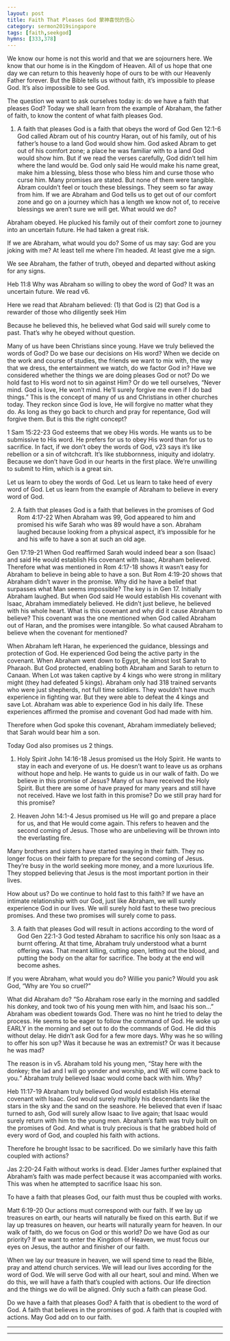 ```yaml
---
layout: post
title: Faith That Pleases God 蒙神喜悦的信心
category: sermon2019singapore
tags: [faith,seekgod]
hymns: [333,378]
---
```


We know our home is not this world and that we are sojourners here. We know that our home is in the Kingdom of Heaven. All of us hope that one day we can return to this heavenly hope of ours to be with our Heavenly Father forever. But the Bible tells us without faith, it’s impossible to please God. It’s also impossible to see God. 

The question we want to ask ourselves today is: do we have a faith that pleases God? Today we shall learn from the example of Abraham, the father of faith, to know the content of what faith pleases God. 

1. A faith that pleases God is a faith that obeys the word of God 
Gen 12:1-6
God called Abram out of his country Haran, out of his family, out of his father’s house to a land God would show him. God asked Abram to get out of his comfort zone; a place he was familiar with to a land God would show him. But if we read the verses carefully, God didn’t tell him where the land would be. God only said He would make his name great, make him a blessing, bless those who bless him and curse those who curse him. Many promises are stated. But none of them were tangible. Abram couldn’t feel or touch these blessings. They seem so far away from him. If we are Abraham and God tells us to get out of our comfort zone and go on a journey which has a length we know not of, to receive blessings we aren’t sure we will get. What would we do?

Abraham obeyed. He plucked his family out of their comfort zone to journey into an uncertain future. He had taken a great risk. 

If we are Abraham, what would you do? Some of us may say: God are you joking with me? At least tell me where I’m headed. At least give me a sign. 

We see Abraham, the father of truth, obeyed and departed without asking for any signs. 

Heb 11:8
Why was Abraham so willing to obey the word of God? It was an uncertain future. We read v6. 

Here we read that Abraham believed:
(1) that God is 
(2) that God is a rewarder of those who diligently seek Him

Because he believed this, he believed what God said will surely come to past. That’s why he obeyed without question. 

Many of us have been Christians since young. Have we truly believed the words of God? Do we base our decisions on His word? When we decide on the work and course of studies, the friends we want to mix with, the way that we dress, the entertainment we watch, do we factor God in? Have we considered whether the things we are doing pleases God or not? Do we hold fast to His word not to sin against Him? Or do we tell ourselves, “Never mind. God is love, He won’t mind. He’ll surely forgive me even if I do bad things.” This is the concept of many of us and Christians in other churches today. They reckon since God is love, He will forgive no matter what they do. As long as they go back to church and pray for repentance, God will forgive them. But is this the right concept?

1 Sam 15:22-23
God esteems that we obey His words. He wants us to be submissive to His word. He prefers for us to obey His word than for us to sacrifice. In fact, if we don’t obey the words of God, v23 says it’s like rebellion or a sin of witchcraft. It’s like stubbornness, iniquity and idolatry. Because we don’t have God in our hearts in the first place. We’re unwilling to submit to Him, which is a great sin. 

Let us learn to obey the words of God. Let us learn to take heed of every word of God. Let us learn from the example of Abraham to believe in every word of God. 

2. A faith that pleases God is a faith that believes in the promises of God
Rom 4:17-22
When Abraham was 99, God appeared to him and promised his wife Sarah who was 89 would have a son. Abraham laughed because looking from a physical aspect, it’s impossible for he and his wife to have a son at such an old age. 

Gen 17:19-21
When God reaffirmed Sarah would indeed bear a son (Isaac) and said He would establish His covenant with Isaac, Abraham believed. Therefore what was mentioned in Rom 4:17-18 shows it wasn’t easy for Abraham to believe in being able to have a son. But Rom 4:19-20 shows that Abraham didn’t waver in the promise. Why did he have a belief that surpasses what Man seems impossible? The key is in Gen 17. Initially Abraham laughed. But when God said He would establish His covenant with Isaac, Abraham immediately believed. He didn’t just believe, he believed with his whole heart. What is this covenant and why did it cause Abraham to believe? This covenant was the one mentioned when God called Abraham out of Haran, and the promises were intangible. So what caused Abraham to believe when the covenant for mentioned?

When Abraham left Haran, he experienced the guidance, blessings and protection of God. He experienced God being the active party in the covenant. When Abraham went down to Egypt, he almost lost Sarah to Pharaoh. But God protected, enabling both Abraham and Sarah to return to Canaan. When Lot was taken captive by 4 kings who were strong in military might (they had defeated 5 kings). Abraham only had 318 trained servants who were just shepherds, not full time soldiers. They wouldn’t have much experience in fighting war. But they were able to defeat the 4 kings and save Lot. Abraham was able to experience God in his daily life. These experiences affirmed the promise and covenant God had made with him. 

Therefore when God spoke this covenant, Abraham immediately believed; that Sarah would bear him a son. 

Today God also promises us 2 things. 
1) Holy Spirit
John 14:16-18
Jesus promised us the Holy Spirit. He wants to stay in each and everyone of us. He doesn’t want to leave us as orphans without hope and help. He wants to guide us in our walk of faith. Do we believe in this promise of Jesus? Many of us have received the Holy Spirit. But there are some of have prayed for many years and still have not received. Have we lost faith in this promise? Do we still pray hard for this promise?

2) Heaven
John 14:1-4
Jesus promised us He will go and prepare a place for us, and that He would come again. This refers to heaven and the second coming of Jesus. Those who are unbelieving will be thrown into the everlasting fire.

Many brothers and sisters have started swaying in their faith. They no longer focus on their faith to prepare for the second coming of Jesus. They’re busy in the world seeking more money, and a more luxurious life. They stopped believing that Jesus is the most important portion in their lives. 

How about us? Do we continue to hold fast to this faith? If we have an intimate relationship with our God, just like Abraham, we will surely experience God in our lives. We will surely hold fast to these two precious promises. And these two promises will surely come to pass. 

3. A faith that pleases God will result in actions according to the word of God
Gen 22:1-3
God tested Abraham to sacrifice his only son Isaac as a burnt offering. At that time, Abraham truly understood what a burnt offering was. That meant killing, cutting open, letting out the blood, and putting the body on the altar for sacrifice. The body at the end will become ashes. 

If you were Abraham, what would you do? Willie you panic? Would you ask God, “Why are You so cruel?”

What did Abraham do? 
“So Abraham rose early in the morning and saddled his donkey, and took two of his young men with him, and Isaac his son...”
Abraham was obedient towards God. There was no hint he tried to delay the process. He seems to be eager to follow the command of God. He woke up EARLY in the morning and set out to do the commands of God. He did this without delay. He didn’t ask God for a few more days. Why was he so willing to offer his son up? Was it because he was an extremist? Or was it because he was mad?

The reason is in v5.
Abraham told his young men, “Stay here with the donkey; the lad and I will go yonder and worship, and WE will come back to you.“ Abraham truly believed Isaac would come back with him. Why?

Heb 11:17-19
Abraham truly believed God would establish His eternal covenant with Isaac. God would surely multiply his descendants like the stars in the sky and the sand on the seashore. He believed that even if Isaac turned to ash, God will surely allow Isaac to live again; that Isaac would surely return with him to the young men. Abraham’s faith was truly built on the promises of God. And what is truly precious is that he grabbed hold of every word of God, and coupled his faith with actions. 

Therefore he brought Issac to be sacrificed. Do we similarly have this faith coupled with actions?

Jas 2:20-24
Faith without works is dead. Elder James further explained that Abraham’s faith was made perfect because it was accompanied with works. This was when he attempted to sacrifice Isaac his son. 

To have a faith that pleases God, our faith must thus be coupled with works. 

Matt 6:19-20
Our actions must correspond with our faith. If we lay up treasures on earth, our hearts will naturally be fixed on this earth. But if we lay up treasures on heaven, our hearts will naturally yearn for heaven. In our walk of faith, do we focus on God or this world? Do we have God as our priority? If we want to enter the Kingdom of Heaven, we must focus our eyes on Jesus, the author and finisher of our faith. 

When we lay our treasure in heaven, we will spend time to read the Bible, pray and attend church services. We will lead our lives according for the word of God. We will serve God with all our heart, soul and mind. When we do this, we will have a faith that’s coupled with actions. Our life direction and the things we do will be aligned. Only such a faith can please God. 

Do we have a faith that pleases God? A faith that is obedient to the word of God. A faith that believes in the promises of god. A faith that is coupled with actions. May God add on to our faith. 



----
****
